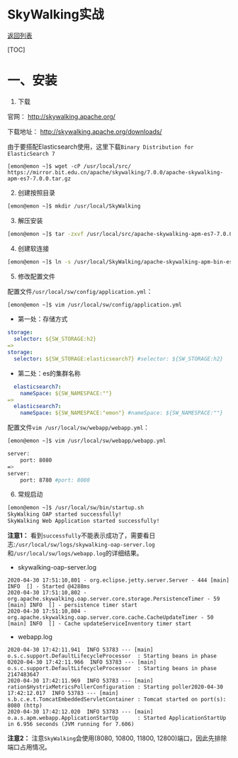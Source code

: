 # SkyWalking实战

[返回列表](https://github.com/EmonCodingBackEnd/backend-tutorial)

[TOC]

# 一、安装

1. 下载

官网： http://skywalking.apache.org/

下载地址： http://skywalking.apache.org/downloads/

由于要搭配Elasticsearch使用，这里下载`Binary Distribution for ElasticSearch 7`

```shell
[emon@emon ~]$ wget -cP /usr/local/src/ https://mirror.bit.edu.cn/apache/skywalking/7.0.0/apache-skywalking-apm-es7-7.0.0.tar.gz
```

2. 创建按照目录

```bash
[emon@emon ~]$ mkdir /usr/local/SkyWalking
```

3. 解压安装

```bash
[emon@emon ~]$ tar -zxvf /usr/local/src/apache-skywalking-apm-es7-7.0.0.tar.gz -C /usr/local/SkyWalking/
```

4. 创建软连接

```bash
[emon@emon ~]$ ln -s /usr/local/SkyWalking/apache-skywalking-apm-bin-es7/ /usr/local/sw
```

5. 修改配置文件

配置文件`/usr/local/sw/config/application.yml`：

```bash
[emon@emon ~]$ vim /usr/local/sw/config/application.yml
```

- 第一处：存储方式

```yaml
storage:
  selector: ${SW_STORAGE:h2}
=>
storage:
  selector: ${SW_STORAGE:elasticsearch7} #selector: ${SW_STORAGE:h2}
```

- 第二处：es的集群名称

```yaml
  elasticsearch7:
    nameSpace: ${SW_NAMESPACE:""}
=>
  elasticsearch7:
    nameSpace: ${SW_NAMESPACE:"emon"} #nameSpace: ${SW_NAMESPACE:""}
```

配置文件`vim /usr/local/sw/webapp/webapp.yml`：

```bash
[emon@emon ~]$ vim /usr/local/sw/webapp/webapp.yml 
```

```bash
server:
    port: 8080
=>
server:
    port: 8780 #port: 8080
```

6. 常规启动

```bash
[emon@emon ~]$ /usr/local/sw/bin/startup.sh 
SkyWalking OAP started successfully!
SkyWalking Web Application started successfully!
```

**注意1：** 看到`successfully`不能表示成功了，需要看日志:`/usr/local/sw/logs/skywalking-oap-server.log`和`/usr/local/sw/logs/webapp.log`的详细结果。

- skywalking-oap-server.log

```
2020-04-30 17:51:10,801 - org.eclipse.jetty.server.Server - 444 [main] INFO  [] - Started @4288ms
2020-04-30 17:51:10,802 - org.apache.skywalking.oap.server.core.storage.PersistenceTimer - 59 [main] INFO  [] - persistence timer start
2020-04-30 17:51:10,804 - org.apache.skywalking.oap.server.core.cache.CacheUpdateTimer - 50 [main] INFO  [] - Cache updateServiceInventory timer start
```

- webapp.log

```
2020-04-30 17:42:11.941  INFO 53783 --- [main] o.s.c.support.DefaultLifecycleProcessor  : Starting beans in phase 02020-04-30 17:42:11.966  INFO 53783 --- [main] o.s.c.support.DefaultLifecycleProcessor  : Starting beans in phase 2147483647
2020-04-30 17:42:11.969  INFO 53783 --- [main] ration$HystrixMetricsPollerConfiguration : Starting poller2020-04-30 17:42:12.017  INFO 53783 --- [main] s.b.c.e.t.TomcatEmbeddedServletContainer : Tomcat started on port(s): 8080 (http)
2020-04-30 17:42:12.020  INFO 53783 --- [main] o.a.s.apm.webapp.ApplicationStartUp      : Started ApplicationStartUp in 6.956 seconds (JVM running for 7.606)
```

**注意2：** 注意`SkyWalking`会使用(8080, 10800, 11800, 12800)端口，因此先排除端口占用情况。



